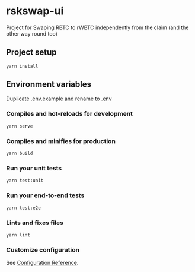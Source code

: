 # rskswap-ui
Project for Swaping RBTC to rWBTC independently from the claim (and the other way round too) 
## Project setup
```
yarn install
```

## Environment variables
Duplicate .env.example and rename to .env

### Compiles and hot-reloads for development
```
yarn serve
```

### Compiles and minifies for production
```
yarn build
```

### Run your unit tests
```
yarn test:unit
```

### Run your end-to-end tests
```
yarn test:e2e
```

### Lints and fixes files
```
yarn lint
```

### Customize configuration
See [Configuration Reference](https://cli.vuejs.org/config/).
